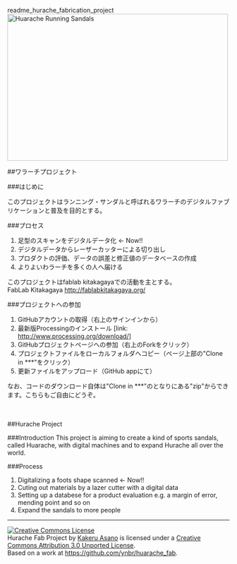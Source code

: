 readme_hurache_fabrication_project<br>
<a href="http://www.flickr.com/photos/scottmark/3598893916/" title="Huarache Running Sandals by scottmark, on Flickr"><img src="http://farm4.staticflickr.com/3566/3598893916_d36b0f7f56.jpg" width="500" height="333" alt="Huarache Running Sandals"></a>

##ワラーチプロジェクト</b>

###はじめに

このプロジェクトはランニング・サンダルと呼ばれるワラーチのデジタルファブリケーションと普及を目的とする。

###プロセス

1. 足型のスキャンをデジタルデータ化 ← Now!!
2. デジタルデータからレーザーカッターによる切り出し
3. プロダクトの評価、データの誤差と修正値のデータベースの作成
4. よりよいわラーチを多くの人へ届ける

このプロジェクトはfablab kitakagayaでの活動を主とする。
<br>FabLab Kitakagaya
http://fablabkitakagaya.org/

###プロジェクトへの参加
1. GitHubアカウントの取得（右上のサインインから）
2. 最新版Processingのインストール [link: <http://www.processing.org/download/>]
3. GitHubプロジェクトページへの参加（右上のForkをクリック）
4. プロジェクトファイルをローカルフォルダへコピー（ページ上部の"Clone in ***"をクリック）
5. 更新ファイルをアップロード（GitHub appにて）

なお、コードのダウンロード自体は"Clone in ***"のとなりにある"zip"からできます。こちらもご自由にどうぞ。

<br><br>
##Hurache Project

###Introduction
This project is aiming to create a kind of sports sandals, called Huarache, with digital machines and to expand Hurache all over the world.

###Process
1. Digitalizing a foots shape scanned ← Now!!
2. Cuting out materials by a lazer cutter with a digital data
3. Setting up a databese for a product evaluation e.g. a margin of error, mending point and so on
4. Expand the sandals to more people

***
<a rel="license" href="http://creativecommons.org/licenses/by/3.0/deed.en_US"><img alt="Creative Commons License" style="border-width:0" src="http://i.creativecommons.org/l/by/3.0/88x31.png" /></a><br /><span xmlns:dct="http://purl.org/dc/terms/" property="dct:title">Hurache Fab Project</span> by <a xmlns:cc="http://creativecommons.org/ns#" href="http://kakeruasano.com" property="cc:attributionName" rel="cc:attributionURL">Kakeru Asano</a> is licensed under a <a rel="license" href="http://creativecommons.org/licenses/by/3.0/deed.en_US">Creative Commons Attribution 3.0 Unported License</a>.<br />Based on a work at <a xmlns:dct="http://purl.org/dc/terms/" href="https://github.com/ynbr/huarache_fab" rel="dct:source">https://github.com/ynbr/huarache_fab</a>.
